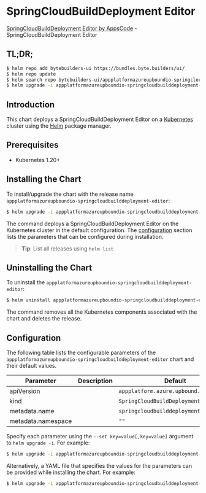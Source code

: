 # SpringCloudBuildDeployment Editor

[SpringCloudBuildDeployment Editor by AppsCode](https://byte.builders) - SpringCloudBuildDeployment Editor

## TL;DR;

```bash
$ helm repo add bytebuilders-ui https://bundles.byte.builders/ui/
$ helm repo update
$ helm search repo bytebuilders-ui/appplatformazureupboundio-springcloudbuilddeployment-editor --version=v0.4.18
$ helm upgrade -i appplatformazureupboundio-springcloudbuilddeployment-editor bytebuilders-ui/appplatformazureupboundio-springcloudbuilddeployment-editor -n default --create-namespace --version=v0.4.18
```

## Introduction

This chart deploys a SpringCloudBuildDeployment Editor on a [Kubernetes](http://kubernetes.io) cluster using the [Helm](https://helm.sh) package manager.

## Prerequisites

- Kubernetes 1.20+

## Installing the Chart

To install/upgrade the chart with the release name `appplatformazureupboundio-springcloudbuilddeployment-editor`:

```bash
$ helm upgrade -i appplatformazureupboundio-springcloudbuilddeployment-editor bytebuilders-ui/appplatformazureupboundio-springcloudbuilddeployment-editor -n default --create-namespace --version=v0.4.18
```

The command deploys a SpringCloudBuildDeployment Editor on the Kubernetes cluster in the default configuration. The [configuration](#configuration) section lists the parameters that can be configured during installation.

> **Tip**: List all releases using `helm list`

## Uninstalling the Chart

To uninstall the `appplatformazureupboundio-springcloudbuilddeployment-editor`:

```bash
$ helm uninstall appplatformazureupboundio-springcloudbuilddeployment-editor -n default
```

The command removes all the Kubernetes components associated with the chart and deletes the release.

## Configuration

The following table lists the configurable parameters of the `appplatformazureupboundio-springcloudbuilddeployment-editor` chart and their default values.

|     Parameter      | Description |                      Default                      |
|--------------------|-------------|---------------------------------------------------|
| apiVersion         |             | <code>appplatform.azure.upbound.io/v1beta1</code> |
| kind               |             | <code>SpringCloudBuildDeployment</code>           |
| metadata.name      |             | <code>springcloudbuilddeployment</code>           |
| metadata.namespace |             | <code>""</code>                                   |


Specify each parameter using the `--set key=value[,key=value]` argument to `helm upgrade -i`. For example:

```bash
$ helm upgrade -i appplatformazureupboundio-springcloudbuilddeployment-editor bytebuilders-ui/appplatformazureupboundio-springcloudbuilddeployment-editor -n default --create-namespace --version=v0.4.18 --set apiVersion=appplatform.azure.upbound.io/v1beta1
```

Alternatively, a YAML file that specifies the values for the parameters can be provided while
installing the chart. For example:

```bash
$ helm upgrade -i appplatformazureupboundio-springcloudbuilddeployment-editor bytebuilders-ui/appplatformazureupboundio-springcloudbuilddeployment-editor -n default --create-namespace --version=v0.4.18 --values values.yaml
```

